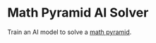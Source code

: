 # Math Pyramid AI Solver
Train an AI model to solve a [math pyramid](https://tobias-gaenzler.github.io/math-pyramid-react/).
